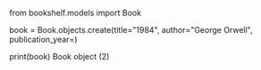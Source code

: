 from bookshelf.models import Book

book = Book.objects.create(title="1984", author="George Orwell", publication_year=)

print(book)
Book object (2)